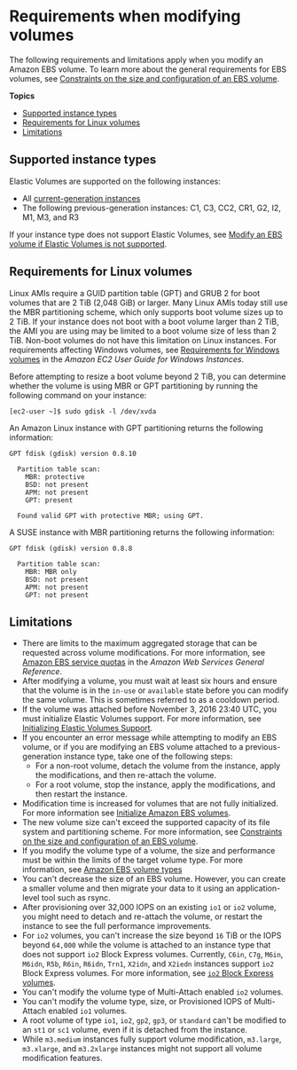 # Requirements when modifying volumes<a name="modify-volume-requirements"></a>

The following requirements and limitations apply when you modify an Amazon EBS volume\. To learn more about the general requirements for EBS volumes, see [Constraints on the size and configuration of an EBS volume](volume_constraints.md)\.

**Topics**
+ [Supported instance types](#instance-support)
+ [Requirements for Linux volumes](#linux-volumes)
+ [Limitations](#elastic-volumes-limitations)

## Supported instance types<a name="instance-support"></a>

Elastic Volumes are supported on the following instances:
+ All [current\-generation instances](instance-types.md#AvailableInstanceTypes)
+ The following previous\-generation instances: C1, C3, CC2, CR1, G2, I2, M1, M3, and R3

If your instance type does not support Elastic Volumes, see [Modify an EBS volume if Elastic Volumes is not supported](requesting-ebs-volume-modifications.md#modify-volume-stop-start)\.

## Requirements for Linux volumes<a name="linux-volumes"></a>

Linux AMIs require a GUID partition table \(GPT\) and GRUB 2 for boot volumes that are 2 TiB \(2,048 GiB\) or larger\. Many Linux AMIs today still use the MBR partitioning scheme, which only supports boot volume sizes up to 2 TiB\. If your instance does not boot with a boot volume larger than 2 TiB, the AMI you are using may be limited to a boot volume size of less than 2 TiB\. Non\-boot volumes do not have this limitation on Linux instances\. For requirements affecting Windows volumes, see [ Requirements for Windows volumes](https://docs.aws.amazon.com/AWSEC2/latest/WindowsGuide/modify-volume-requirements.html#window-volumes) in the *Amazon EC2 User Guide for Windows Instances*\.

Before attempting to resize a boot volume beyond 2 TiB, you can determine whether the volume is using MBR or GPT partitioning by running the following command on your instance:

```
[ec2-user ~]$ sudo gdisk -l /dev/xvda
```

An Amazon Linux instance with GPT partitioning returns the following information:

```
GPT fdisk (gdisk) version 0.8.10
  
  Partition table scan:
    MBR: protective
    BSD: not present
    APM: not present
    GPT: present
  
  Found valid GPT with protective MBR; using GPT.
```

A SUSE instance with MBR partitioning returns the following information:

```
GPT fdisk (gdisk) version 0.8.8
  
  Partition table scan:
    MBR: MBR only
    BSD: not present
    APM: not present
    GPT: not present
```

## Limitations<a name="elastic-volumes-limitations"></a>
+ There are limits to the maximum aggregated storage that can be requested across volume modifications\. For more information, see [Amazon EBS service quotas](https://docs.aws.amazon.com/general/latest/gr/ebs-service.html#limits_ebs) in the *Amazon Web Services General Reference*\.
+ After modifying a volume, you must wait at least six hours and ensure that the volume is in the `in-use` or `available` state before you can modify the same volume\. This is sometimes referred to as a cooldown period\.
+ If the volume was attached before November 3, 2016 23:40 UTC, you must initialize Elastic Volumes support\. For more information, see [Initializing Elastic Volumes Support](requesting-ebs-volume-modifications.md#initialize-modification-support)\.
+ If you encounter an error message while attempting to modify an EBS volume, or if you are modifying an EBS volume attached to a previous\-generation instance type, take one of the following steps:
  + For a non\-root volume, detach the volume from the instance, apply the modifications, and then re\-attach the volume\.
  + For a root volume, stop the instance, apply the modifications, and then restart the instance\.
+ Modification time is increased for volumes that are not fully initialized\. For more information see [Initialize Amazon EBS volumes](ebs-initialize.md)\.
+ The new volume size can't exceed the supported capacity of its file system and partitioning scheme\. For more information, see [Constraints on the size and configuration of an EBS volume](volume_constraints.md)\.
+ If you modify the volume type of a volume, the size and performance must be within the limits of the target volume type\. For more information, see [Amazon EBS volume types](ebs-volume-types.md)
+ You can't decrease the size of an EBS volume\. However, you can create a smaller volume and then migrate your data to it using an application\-level tool such as rsync\.
+ After provisioning over 32,000 IOPS on an existing `io1` or `io2` volume, you might need to detach and re\-attach the volume, or restart the instance to see the full performance improvements\.
+ For `io2` volumes, you can't increase the size beyond `16` TiB or the IOPS beyond `64,000` while the volume is attached to an instance type that does not support `io2` Block Express volumes\. Currently, `C6in`, `C7g`, `M6in`, `M6idn`, `R5b`, `R6in`, `R6idn`, `Trn1`, `X2idn`, and `X2iedn` instances support `io2` Block Express volumes\. For more information, see [`io2` Block Express volumes](provisioned-iops.md#io2-block-express)\.
+ You can't modify the volume type of Multi\-Attach enabled `io2` volumes\.
+ You can't modify the volume type, size, or Provisioned IOPS of Multi\-Attach enabled `io1` volumes\.
+ A root volume of type `io1`, `io2`, `gp2`, `gp3`, or `standard` can't be modified to an `st1` or `sc1` volume, even if it is detached from the instance\.
+ While `m3.medium` instances fully support volume modification, `m3.large`, `m3.xlarge`, and `m3.2xlarge` instances might not support all volume modification features\.